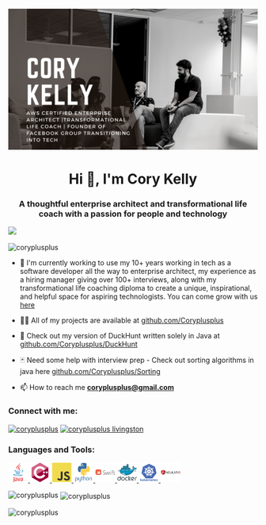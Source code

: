 ![](https://github.com/Coryplusplus/Coryplusplus/blob/main/githubBanner.png)
<h1 align="center">Hi 👋, I'm Cory Kelly</h1>
<h3 align="center">A thoughtful enterprise architect and transformational life coach with a passion for people and technology</h3>
<img align=“right” alt+”Coding” width=“400” src=“https://cdn.dribbble.com/users/1894420/screenshots/14032021/media/a85f637f1eb4cd5efdd307f9760472a1.gif”>

<p align="left"> <img src="https://komarev.com/ghpvc/?username=coryplusplus&label=Profile%20views&color=0e75b6&style=flat" alt="coryplusplus" /> </p>

- 🌱 I'm currently working to use my 10+ years working in tech as a software developer all the way to enterprise architect, my experience as a hiring manager giving over 100+ interviews, along with my transformational life coaching diploma to create a unique, inspirational, and helpful space for aspiring technologists. You can come grow with us <a href="https://facebook.com/groups/transitioningintotech" target="blank">here</a>

- 👨‍💻 All of my projects are available at [github.com/Coryplusplus](github.com/Coryplusplus)

- 🦆 Check out my version of DuckHunt written solely in Java at [github.com/Coryplusplus/DuckHunt](github.com/Coryplusplus/DuckHunt)

- 🃏 Need some help with interview prep - Check out sorting algorithms in java here [github.com/Coryplusplus/Sorting](github.com/Coryplusplus/Sorting)

- 📫 How to reach me **coryplusplus@gmail.com**


<h3 align="left">Connect with me:</h3>
<p align="left">
<a href="https://linkedin.com/in/corykelly1" target="blank"><img align="center" src="https://raw.githubusercontent.com/rahuldkjain/github-profile-readme-generator/master/src/images/icons/Social/linked-in-alt.svg" alt="coryplusplus" height="30" width="40" /></a>
<a href="https://facebook.com/groups/transitioningintotech" target="blank"><img align="center" src="https://raw.githubusercontent.com/rahuldkjain/github-profile-readme-generator/master/src/images/icons/Social/facebook.svg" alt="coryplusplus livingston" height="30" width="40" /></a>
</p>

<h3 align="left">Languages and Tools:</h3>
<p align="left"> 

 <a href="https://www.w3schools.com/css/" target="_blank" rel="noreferrer"> <img src="https://raw.githubusercontent.com/devicons/devicon/master/icons/java/java-original-wordmark.svg" alt="css3" width="40" height="40"/> </a>  <a href="https://www.w3schools.com/css/" target="_blank" rel="noreferrer"> <img src="https://raw.githubusercontent.com/devicons/devicon/master/icons/cplusplus/cplusplus-original.svg" alt="css3" width="40" height="40"/> </a>  <a href="https://www.w3schools.com/css/" target="_blank" rel="noreferrer"> <img src="https://raw.githubusercontent.com/devicons/devicon/master/icons/javascript/javascript-original.svg" alt="css3" width="40" height="40"/> </a>  <a href="https://www.w3schools.com/css/" target="_blank" rel="noreferrer"> <img src="https://raw.githubusercontent.com/devicons/devicon/master/icons/python/python-original-wordmark.svg" alt="css3" width="40" height="40"/> </a> <a href="https://www.w3schools.com/css/" target="_blank" rel="noreferrer"> <img src="https://raw.githubusercontent.com/devicons/devicon/master/icons/swift/swift-original-wordmark.svg" alt="css3" width="40" height="40"/> </a>  <a href="https://www.w3schools.com/css/" target="_blank" rel="noreferrer"> <img src="https://raw.githubusercontent.com/devicons/devicon/master/icons/docker/docker-original-wordmark.svg" alt="css3" width="40" height="40"/> </a>  <a href="https://www.w3schools.com/css/" target="_blank" rel="noreferrer"> <img src="https://raw.githubusercontent.com/devicons/devicon/master/icons/kubernetes/kubernetes-plain-wordmark.svg" alt="css3" width="40" height="40"/> </a>  <a href="https://www.w3schools.com/css/" target="_blank" rel="noreferrer"> <img src="https://raw.githubusercontent.com/devicons/devicon/master/icons/angularjs/angularjs-original-wordmark.svg" alt="css3" width="40" height="40"/> </a>  


</p>

<p><img align="left" src="https://github-readme-stats.vercel.app/api/top-langs?username=coryplusplus&show_icons=true&locale=en&layout=compact" alt="coryplusplus" /></p>

<p>&nbsp;<img align="center" src="https://github-readme-stats.vercel.app/api?username=coryplusplus&show_icons=true&locale=en" alt="coryplusplus" /></p>

<p><img align="center" src="https://github-readme-streak-stats.herokuapp.com/?user=coryplusplus&" alt="coryplusplus" /></p>
